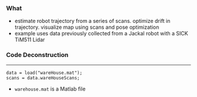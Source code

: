 ### What
* estimate robot trajectory from a series of scans. optimize drift in trajectory. visualize map using scans and pose optimization
* example uses data previously collected from a Jackal robot with a SICK TiM511 Lidar

### Code Deconstruction

---

```
data = load("wareHouse.mat");
scans = data.wareHouseScans;
```
  * `warehouse.mat` is a Matlab file 
